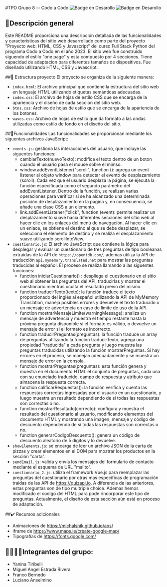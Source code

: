 #TPO Grupo 8 -- Codo a Codo
![Badge en Desarollo](https://img.shields.io/badge/STATUS-EN%20CORRECCION-green) ![Badge en Desarollo](https://img.shields.io/badge/LICENSE-MIT-green)

## :book:Descripción general
Este README proporciona una descripción detallada de las funcionalidades y características del sitio web desarrollado como parte del proyecto "Proyecto web: HTML, CSS y Javascript" del curso Full Stack Python del programa Codo a Codo en el año 2023.
El sitio web fue construido siguendo el estilo "one page" y esta compuesto por 4 secciones. Tiene capacidad de adaptacion para diferentes tamaños de dispositivos. Fue diseñado utilizando HTML, CSS y Javascript.

##:hammer: Estructura proyecto
El proyecto se organiza de la siguiente manera:

- `index.html`: El archivo principal que contiene la estructura del sitio web en lenguaje HTML utilizando etiquetas semánticas adecuadas.
- `index.css`: El archivo de hojas de estilo CSS que se encarga de la apariencia y el diseño de cada seccion del sitio web.
- `btns.css`: Archivo de hojas de estilo que se encarga de la apariencia de los botones.
- `waves.css`: Archivo de hojas de estilo que da formato a las ondas utilizadas como estilo de fondo en el diseño del sitio.

##:rocket:Funcionalidades
Las funcionalidades se proporcionan mediante los siguentes archivos JavaScript:
- `events.js`: gestiona las interacciones del usuario, que incluye las siguentes funciones: 
    - cambiarTexto(nuevoTexto): modifica el texto dentro de un boton cuando el usuario pasa el mouse sobre el mimso.
    - window.addEventListener("scroll", function (): agrega un event listener al objeto window para detectar el evento de desplazamiento (scroll). Cada vez que el usuario desplaza la página, se ejecuta la función especificada como el segundo parámetro del addEventListener. Dentro de la función, se realizan varias operaciones para verificar si se ha alcanzado una determinada posición de desplazamiento en la página y, en consecuencia, se añade una clase CSS a un elemento.
    - link.addEventListener("click", function (event): permite realizar un desplazamiento suave hacia diferentes secciones del sitio web al hacer clic en los enlaces del menú de navegación. Al hacer clic en un enlace, se obtiene el destino al que se debe desplazar, se selecciona el elemento de destino y se realiza el desplazamiento suave utilizando scrollIntoView.
- `cuestionario.js`: El archivo JavaScript que contiene la lógica para desplegar y evaluar un cuestionario de tres preguntas de tipo booleanas extraidas de la API de `https://opentdb.com/`, ademas utiliza la API de traducción `api.mymemory.translated.net` para mostrar las preguntas traducidas al español. El proceso se realiza llamando a las siguentes funciones:
    - function iniciarCuestionario() : despliega el cuestionario en el sitio web al obtener las preguntas del API, traducirlas y mostrar el cuestionario mientras oculta el resultado previo del mismo.
    - function traducirTexto(texto): la función traduce el texto proporcionado del inglés al español utilizando la API de MyMemory Translation, maneja posibles errores y devuelve el texto traducido o un mensaje de advertencia en caso de límite de uso de la API.
    - function mostrarMensajeLimite(warningMessage): analiza un mensaje de advertencia y muestra el tiempo restante hasta la próxima pregunta disponible si el formato es válido, o devuelve un mensaje de error si el formato es incorrecto.
    - function traducirPreguntas(preguntas): la función traduce un array de preguntas utilizando la función traducirTexto, agrega una propiedad "traducida" a cada pregunta y luego muestra las preguntas traducidas utilizando la función mostrarPreguntas. Si hay errores en el proceso, se manejan adecuadamente y se muestra un mensaje de error en la consola.
    - function mostrarPreguntas(preguntas): esta función genera y muestra en el documento HTML el conjunto de preguntas, cada una con su enunciado traducido, campo de respuesta y atributo que almacena la respuesta correcta.
    - function calificarRespuestas(): la función verifica y cuenta las respuestas correctas ingresadas por el usuario en un cuestionario, y luego muestra un resultado dependiendo de si todas las respuestas son correctas o no.
    - function mostrarResultado(correcto): configura y muestra el resultado del cuestionario al usuario, modificando elementos del documento HTML y mostrando una imagen, mensaje y código de descuento dependiendo de si todas las respuestas son correctas o no.
    - function generarCodigoDescuento(): genera un código de descuento aleatorio de 5 dígitos y lo devuelve.
- `showElements.js`: se encarga de leer un archivo JSON de la carta de pizzas y crear elementos en el DOM para mostrar los productos en la sección "carta".
- `sendEmail.js`:  valida y envía los mensajes del formulario de contacto mediante el esquema de URL "mailto".
- `cuestionario_2.js`: utiliza el framework Vue.js para reemplazar las preguntas del cuestionario por otras mas específicas de programación traidas de las API de https://quizapi.io. A diferencia de las anteriores, estas preguntas son de tipo multriple choice. Ademas hemos modificado el codigo del HTML para pode rincorporar este tipo de preguntas. Actualmente, el diseño de esta sección aún está en proceso de adaptación.

##:heavy_check_mark: Recursos adicionales
- Animaciones de https://michalsnik.github.io/aos/
- iframe de https://www.maps.ie/create-google-map/
- Tipografías de https://fonts.google.com/

## :woman::man::man::man:Integrantes del grupo:
- Yanina Tiribelli
- Miguel Angel Estrada Rivera 
- Franco Bernedo
- Luciano Anselmino
